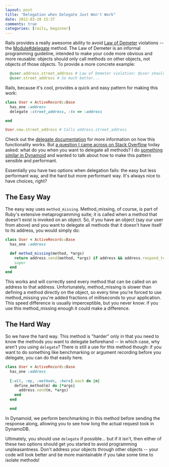 ```yaml
---
layout: post
title: "Delegation when Delegate Just Won't Work"
date: 2012-03-28 15:37
comments: true
categories: [rails, beginner]
---
```

Rails provides a really awesome ability to avoid [Law of Demeter](http://en.wikipedia.org/wiki/Law_of_Demeter) violations -- the [Module#delegate](http://apidock.com/rails/Module/delegate) method. The Law of Demeter is an informal programming guideline, intended to make your code more obvious and more reusable: objects should only call methods on other objects, not objects of those objects. To provide a more concrete example:

```ruby
  @user.address.street_address # Law of Demeter violation: @user should not reach into address!
  @user.street_address # So much better...
```

Rails, because it's cool, provides a quick and easy pattern for making this work:

```ruby
class User < ActiveRecord::Base
  has_one :address
  delegate :street_address, :to => :address

end

User.new.street_address # Calls address.street_address
```

Check out the [delegate documentation](http://apidock.com/rails/Module/delegate) for more information on how this functionality works. But [a question I came across on Stack Overflow](http://stackoverflow.com/questions/9914400/delegate-all-method-calls-on-a-model-to-an-association) today asked: what do you when you want to delegate all methods? I do [something similar in Dynamoid](https://github.com/Veraticus/Dynamoid/blob/master/lib/dynamoid/adapter.rb#L122) and wanted to talk about how to make this pattern sensible and performant.

<!-- more -->

Essentially you have two options when delegation fails: the easy but less performant way, and the hard but more performant way. It's always nice to have choices, right?

## The Easy Way

The easy way uses `method_missing`. Method_missing, of course, is part of Ruby's extensive metaprogramming suite; it is called when a method that doesn't exist is invoked on an object. So, if you have an object (say our user from above) and you want to delegate all methods that it doesn't have itself to its address, you would simply do:

```ruby
class User < ActiveRecord::Base
  has_one :address

  def method_missing(method, *args)
    return address.send(method, *args) if address && address.respond_to?(method)
    super
  end
end
```

This works and will correctly send every method that can be called on an address to that address. Unfortunately, method_missing is slower than defining a method directly on the object, so every time you're forced to use method_missing you're added fractions of milliseconds to your application. This speed difference is usually imperceptible, but you never know: if you use this method_missing enough it could make a difference.

## The Hard Way

So we have the hard way. This method is "harder" only in that you need to know the methods you want to delegate beforehand -- in which case, why aren't you using `delegate`? There is still a use for this method though: if you want to do something like benchmarking or argument recording before you delegate, you can do that easily here.

```ruby
class User < ActiveRecord::Base
  has_one :address
  
  [:all, :my, :methods, :here].each do |m|
    define_method(m) do |*args|
      address.send(m, *args)
    end 
  end

  end
```

In Dynamoid, we perform benchmarking in this method before sending the response along, allowing you to see how long the actual request took in DynamoDB.

Ultimately, you should use `delegate` if possible... but if it isn't, then either of these two options should get you started to avoid programming unpleasantness. Don't address your objects through other objects -- your code will look better and be more maintainable if you take some time to isolate methods!
